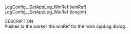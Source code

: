 ﻿   LogConfig__SetAppLog_WinRef (winRef)     LogConfig__SetAppLog_WinRef (longint)          DESCRIPTION       Pushes to the worker the winRef for the main appLog dialog.      